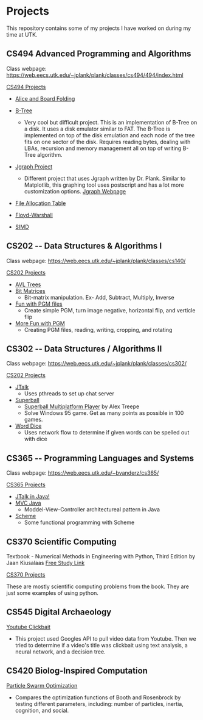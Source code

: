 # Projects
This repository contains some of my projects I have worked on during my time at UTK.

## CS494 Advanced Programming and Algorithms

Class webpage: https://web.eecs.utk.edu/~jplank/plank/classes/cs494/494/index.html

[CS494 Projects](https://github.com/hkitts/Projects/tree/main/AdvancedProgrammingAndAlgorithms)

- [Alice and Board Folding](https://github.com/hkitts/Projects/tree/main/AdvancedProgrammingAndAlgorithms/AliceAndBoardFolding)

- [B-Tree](https://github.com/hkitts/Projects/tree/main/AdvancedProgrammingAndAlgorithms/B-Tree)
  - Very cool but difficult project. This is an implementation of B-Tree on a disk. It uses a disk emulator similar to FAT. The B-Tree is implemented on top of the disk emulation and each node of the tree fits on one sector of the disk. Requires reading bytes, dealing with LBAs, recursion and memory management all on top of writing B-Tree algorithm.

- [Jgraph Project](https://github.com/hkitts/ps_trophies)
  - Different project that uses Jgraph written by Dr. Plank. Similar to Matplotlib, this graphing tool uses postscript and has a lot more customization options. [Jgraph Webpage](https://web.eecs.utk.edu/~jplank/plank/jgraph/jgraph.html)

- [File Allocation Table](https://github.com/hkitts/Projects/tree/main/AdvancedProgrammingAndAlgorithms/FileAllocationTable)

- [Floyd-Warshall](https://github.com/hkitts/Projects/tree/main/AdvancedProgrammingAndAlgorithms/Floyd-Warshall)

- [SIMD](https://github.com/hkitts/Projects/tree/main/AdvancedProgrammingAndAlgorithms/SIMD)

## CS202 -- Data Structures & Algorithms I
Class webpage: https://web.eecs.utk.edu/~jplank/plank/classes/cs140/

[CS202 Projects](https://github.com/hkitts/Projects/tree/main/DataStructures_Algorithms)
- [AVL Trees](https://github.com/hkitts/Projects/tree/main/DataStructures_Algorithms/AVLTrees)
- [Bit Matrices](https://github.com/hkitts/Projects/tree/main/DataStructures_Algorithms/BitMatrices)
  - Bit-matrix manipulation. Ex- Add, Subtract, Multiply, Inverse
- [Fun with PGM files](https://github.com/hkitts/Projects/tree/main/DataStructures_Algorithms/FunWithPGM)
  - Create simple PGM, turn image negative, horizontal flip, and verticle flip
- [More Fun with PGM](https://github.com/hkitts/Projects/tree/main/DataStructures_Algorithms/MoreFunWithPGM)
  - Creating PGM files, reading, writing, cropping, and rotating


## CS302 -- Data Structures / Algorithms II
Class webpage: https://web.eecs.utk.edu/~jplank/plank/classes/cs302/

[CS202 Projects](https://github.com/hkitts/Projects/tree/main/DataStructures_AlgorithmsII)

- [JTalk](https://github.com/hkitts/Projects/tree/main/DataStructures_AlgorithmsII/JTalk)
  - Uses pthreads to set up chat server
- [Superball](https://github.com/hkitts/Projects/tree/main/DataStructures_AlgorithmsII/Superball)
  - [Superball Multiplatform Player](https://drive.google.com/file/d/0B4rzPrfwFCsKbUpwd21pMlgtc1E/view) by Alex Treepe
  - Solve Windows 95 game. Get as many points as possible in 100 games. 
- [Word Dice](https://github.com/hkitts/Projects/tree/main/DataStructures_AlgorithmsII/WordDice)
  - Uses network flow to determine if given words can be spelled out with dice

## CS365 -- Programming Languages and Systems
Class webpage: https://web.eecs.utk.edu/~bvanderz/cs365/

[CS365 Projects](https://github.com/hkitts/Projects/tree/main/ProgrammingLanguagesAndSystems)

- [JTalk in Java!](https://github.com/hkitts/Projects/tree/main/ProgrammingLanguagesAndSystems/Java_JTalk)
- [MVC Java](https://github.com/hkitts/Projects/tree/main/ProgrammingLanguagesAndSystems/MVC_Java)
  - Moddel-View-Controller architectureal pattern in Java
- [Scheme](https://github.com/hkitts/Projects/tree/main/ProgrammingLanguagesAndSystems/Scheme)
  - Some functional programming with Scheme
## CS370 Scientific Computing
Textbook - Numerical Methods in Engineering with Python, Third Edition by Jaan Kiusalaas
[Free Study Link](https://www.thefreestudy.com/pdf-numerical-methods-in-engineering-with-python-3-3rd-edition/)

[CS370 Projects](https://github.com/hkitts/Projects/tree/main/ScientificComputing)

These are mostly scientific computing problems from the book. They are just some examples of using python.

## CS545 Digital Archaeology

[Youtube Clickbait](https://github.com/fdac21/youtubeClickbait)
- This project used Googles API to pull video data from Youtube. Then we tried to determine if a video's title was clickbait using text analysis, a neural network, and a decision tree.

## CS420 Biolog-Inspired Computation

[Particle Swarm Optimization](https://github.com/hkitts/Projects/tree/main/BiologInspired_Computation/ParticleSwarmOptimization)
- Compares the optimization functions of Booth and Rosenbrock by testing different parameters, including: number of particles, inertia, cognition, and social.
